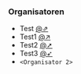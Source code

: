 ### Organisatoren
* Test <u><a rel="nofollow" class="external text" href="mailto:t.test@example.com">@&neArr;</a></u>
* Test1 <u><a rel="nofollow" class="external text" href="mailto:t1.test@example.com">@&nearr;</a></u>
* Test2 <u><a rel="nofollow" class="external text" href="mailto:t2.test@example.com">@&#10138;</a></u>
* Test3 <u><a rel="nofollow" class="external text" href="mailto:t3.test@example.com">@&#10166;</a></u>
* `<Organisator 2>`

